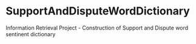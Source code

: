 SupportAndDisputeWordDictionary
===============================

Information Retrieval Project - Construction of Support and Dispute word sentinent dictionary
